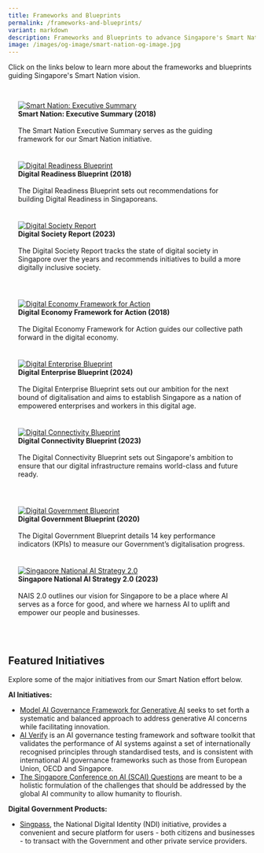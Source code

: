 ```yaml
---
title: Frameworks and Blueprints
permalink: /frameworks-and-blueprints/
variant: markdown
description: Frameworks and Blueprints to advance Singapore's Smart Nation vision.
image: /images/og-image/smart-nation-og-image.jpg
---
```

Click on the links below to learn more about the frameworks and blueprints guiding Singapore's Smart Nation vision.


<div class="row" style="padding: 20px 0px 0px 0px;">

<div class="col" style="padding: 10px 20px 10px 20px;">
<a href="https://www.smartnation.gov.sg/files/publications/smart-nation-strategy-nov2018.pdf"><img src="/images/abt-smart-nation/sn_executive_summary.jpg" alt="Smart Nation: Executive Summary"></a><br><b>Smart Nation: Executive Summary (2018)</b><br><br>The Smart Nation Executive Summary serves as the guiding framework for our Smart Nation initiative.
	<br><br></div>
	
<div class="col" style="padding: 10px 20px 10px 20px;">
<a href="https://www.mci.gov.sg/files/dr%20blueprint.pdf"><img src="/images/abt-smart-nation/digital-readiness-blueprint2.png" alt="Digital Readiness Blueprint"></a><br><b>Digital Readiness Blueprint (2018)</b><br><br>The Digital Readiness Blueprint sets out recommendations for building Digital Readiness in Singaporeans.
	<br><br></div>

<div class="col" style="padding: 10px 20px 10px 20px;">
<a href="https://www.imda.gov.sg/-/media/imda/files/infocomm-media-landscape/research-and-statistics/singapore-digital-society-report/singapore-digital-society-report-2023.pdf"><img src="/images/abt-smart-nation/digital_society_report_2023.jpg" alt="Digital Society Report"></a><br><b>Digital Society Report (2023)</b><br><br>The Digital Society Report tracks the state of digital society in Singapore over the years and recommends initiatives to build a more digitally inclusive society.<br><br></div>
	
</div>

<div class="row" style="padding: 20px 0px 0px 0px;">

<div class="col" style="padding: 10px 20px 10px 20px;">
<a href="https://www.imda.gov.sg/-/media/imda/files/sg-digital/sgd-framework-for-action.pdf"><img src="/images/abt-smart-nation/digital-economy-framework2.png" alt="Digital Economy Framework for Action"></a><br><b>Digital Economy Framework for Action (2018)</b><br><br>The Digital Economy Framework for Action guides our collective path forward in the digital economy.
	<br><br></div>
	
<div class="col" style="padding: 10px 20px 10px 20px;">
<a href="https://file.go.gov.sg/deb-report-2024.pdf"><img src="/images/abt-smart-nation/digital_enterprise_blueprint.png" alt="Digital Enterprise Blueprint"></a><br><b>Digital Enterprise Blueprint (2024)</b><br><br>The Digital Enterprise Blueprint sets out our ambition for the next bound of digitalisation and aims to establish Singapore as a nation of empowered enterprises and workers in this digital age.
	<br><br></div>

<div class="col" style="padding: 10px 20px 10px 20px;">
<a href="https://www.imda.gov.sg/-/media/imda/files/programme/digital-connectivity-blueprint/digital-connectivity-blueprint-report.pdf"><img src="/images/abt-smart-nation/digital_connectivity_blueprint.png" alt="Digital Connectivity Blueprint"></a><br><b>Digital Connectivity Blueprint (2023)</b><br><br>The Digital Connectivity Blueprint sets out Singapore's ambition to ensure that our digital infrastructure remains world-class and future ready.<br><br></div>
	
</div>	

<div class="row" style="padding: 20px 0px 0px 0px;">

<div class="col" style="padding: 10px 20px 10px 20px;">
<a href="https://www.smartnation.gov.sg/files/publications/dgb-public-document_30dec20.pdf"><img src="/images/abt-smart-nation/digital_government_blueprint.jpg" alt="Digital Government Blueprint"></a><br><b>Digital Government Blueprint (2020)</b><br><br>The Digital Government Blueprint details 14 key performance indicators (KPIs) to measure our Government’s digitalisation progress.
	<br><br></div>
	
<div class="col" style="padding: 10px 20px 10px 20px;">
<a href="https://go.gov.sg/nais2023"><img src="/images/initiatives/Nais/national_ai_strategy_2_0_cover.jpg" alt="Singapore National AI Strategy 2.0"></a><br><b>Singapore National AI Strategy 2.0 (2023)</b><br><br>NAIS 2.0 outlines our vision for Singapore to be a place where AI serves as a force for good, and where we harness AI to uplift and empower our people and businesses. 
	<br><br></div>

<div class="col" style="padding: 10px 20px 10px 20px;"></div>
	
</div>

## Featured Initiatives


Explore some of the major initiatives from our Smart Nation effort below.


**AI Initiatives:**
* [Model AI Governance Framework for Generative AI](https://aiverifyfoundation.sg/wp-content/uploads/2024/05/Model-AI-Governance-Framework-for-Generative-AI-May-2024-1-1.pdf) seeks to set forth a systematic and balanced approach to address generative AI concerns while facilitating innovation.
* [AI Verify](https://aiverifyfoundation.sg/what-is-ai-verify/) is an AI governance testing framework and software toolkit that validates the performance of AI systems against a set of internationally recognised principles through standardised tests, and is consistent with international AI governance frameworks such as those from European Union, OECD and Singapore.
* [The Singapore Conference on AI (SCAI) Questions](https://go.gov.sg/scai-questions) are meant to be a holistic formulation of the challenges that should be addressed by the global AI community to allow humanity to flourish.

**Digital Government Products:**
* [Singpass](/initiatives/national-digital-identity/), the National Digital Identity (NDI) initiative, provides a convenient and secure platform for users - both citizens and businesses - to transact with the Government and other private service providers.

